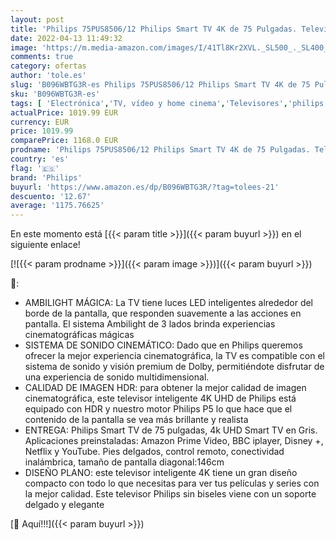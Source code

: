 ```yaml
---
layout: post
title: 'Philips 75PUS8506/12 Philips Smart TV 4K de 75 Pulgadas. Televisión LED UHD Ideal para Netflix  Youtube y Gaming/Asistente de Google y Alexa/Android TV  Ambilight  HDR  Dolby Vision y Dolby Atmos'
date: 2022-04-13 11:49:32
image: 'https://m.media-amazon.com/images/I/41Tl8Kr2XVL._SL500_._SL400_.jpg'
comments: true
category: ofertas
author: 'tole.es'
slug: 'B096WBTG3R-es Philips 75PUS8506/12 Philips Smart TV 4K de 75 Pulgadas....'
sku: 'B096WBTG3R-es'
tags: [ 'Electrónica','TV, vídeo y home cinema','Televisores','philips','smart','tv','🇪🇸', ]
actualPrice: 1019.99 EUR
currency: EUR
price: 1019.99
comparePrice: 1168.0 EUR
prodname: 'Philips 75PUS8506/12 Philips Smart TV 4K de 75 Pulgadas. Televisión LED UHD Ideal para Netflix  Youtube y Gaming/Asistente de Google y Alexa/Android TV  Ambilight  HDR  Dolby Vision y Dolby Atmos'
country: 'es'
flag: '🇪🇸'
brand: 'Philips'
buyurl: 'https://www.amazon.es/dp/B096WBTG3R/?tag=tolees-21'
descuento: '12.67'
average: '1175.76625'
---
```


En este momento está [{{< param title >}}]({{< param buyurl >}}) en el siguiente enlace!

[![{{< param prodname >}}]({{< param image >}})]({{< param buyurl >}})

🔎:

- AMBILIGHT MÁGICA: La TV tiene luces LED inteligentes alrededor del borde de la pantalla, que responden suavemente a las acciones en pantalla. El sistema Ambilight de 3 lados brinda experiencias cinematográficas mágicas
- SISTEMA DE SONIDO CINEMÁTICO: Dado que en Philips queremos ofrecer la mejor experiencia cinematográfica, la TV es compatible con el sistema de sonido y visión premium de Dolby, permitiéndote disfrutar de una experiencia de sonido multidimensional.
- CALIDAD DE IMAGEN HDR: para obtener la mejor calidad de imagen cinematográfica, este televisor inteligente 4K UHD de Philips está equipado con HDR y nuestro motor Philips P5 lo que hace que el contenido de la pantalla se vea más brillante y realista
- ENTREGA: Philips Smart TV de 75 pulgadas, 4k UHD Smart TV en Gris. Aplicaciones preinstaladas: Amazon Prime Video, BBC iplayer, Disney +, Netflix y YouTube. Pies delgados, control remoto, conectividad inalámbrica, tamaño de pantalla diagonal:146cm
- DISEÑO PLANO: este televisor inteligente 4K tiene un gran diseño compacto con todo lo que necesitas para ver tus películas y series con la mejor calidad. Este televisor Philips sin biseles viene con un soporte delgado y elegante

[🛒 Aquí!!!]({{< param buyurl >}})
